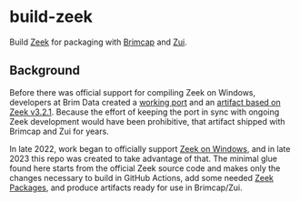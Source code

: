 # build-zeek

Build [Zeek](https://zeek.org/) for packaging with
[Brimcap](https://github.com/brimdata/brimcap) and
[Zui](https://zui.brimdata.io/).

## Background

Before there was official support for compiling Zeek on Windows, developers
at Brim Data created a [working port](https://github.com/brimdata/zeek) and an
[artifact based on Zeek v3.2.1](https://github.com/brimdata/zeek/releases/tag/v3.2.1-brim10).
Because the effort of keeping the port in sync with ongoing Zeek development
would have been prohibitive, that artifact shipped with Brimcap and Zui for
years.

In late 2022, work began to officially support
[Zeek on Windows](https://zeek.org/2022/11/28/zeek-on-windows/),
and in late 2023 this repo was created to take advantage of that. The minimal
glue found here starts from the official Zeek source code and makes only the
changes necessary to build in GitHub Actions, add some needed
[Zeek Packages](https://packages.zeek.org/), and produce artifacts ready for
use in Brimcap/Zui.

